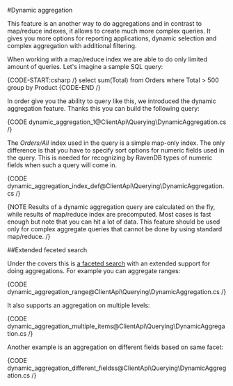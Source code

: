 ﻿#Dynamic aggregation

This feature is an another way to do aggregations and in contrast to map/reduce indexes, it allows to create much more complex queries. It gives you more options for reporting applications,
dynamic selection and complex aggregation with additional filtering. 

When working with a map/reduce index we are able to do only limited amount of queries. Let's imagine a sample SQL query:

{CODE-START:csharp /}
select sum(Total) from Orders where Total > 500 group by Product
{CODE-END /}

In order give you the ability to query like this, we introduced the dynamic aggregation feature. Thanks this you can build the following query:

{CODE dynamic_aggregation_1@ClientApi\Querying\DynamicAggregation.cs /}

The _Orders/All_ index used in the query is a simple map-only index. The only difference is that you have to specify sort options for numeric fields used in the query. This is needed
for recognizing by RavenDB types of numeric fields when such a query will come in.

{CODE dynamic_aggregation_index_def@ClientApi\Querying\DynamicAggregation.cs /}

{NOTE Results of a dynamic aggregation query are calculated on the fly, while results of map/reduce index are precomputed. Most cases is fast enough but note that you can hit a lot of data. This feature should be used only for complex aggregate queries that cannot be done by using standard map/reduce. /}

##Extended feceted search

Under the covers this is [a faceted search](../faceted-search) with an extended support for doing aggregations. For example you can aggregate ranges:

{CODE dynamic_aggregation_range@ClientApi\Querying\DynamicAggregation.cs /}

It also supports an aggregation on multiple levels:

{CODE dynamic_aggregation_multiple_items@ClientApi\Querying\DynamicAggregation.cs /}

Another example is an aggregation on different fields based on same facet:

{CODE dynamic_aggregation_different_fieldss@ClientApi\Querying\DynamicAggregation.cs /}